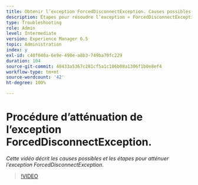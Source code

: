 ```yaml
---
title: Obtenir l’exception ForcedDisconnectException. Causes possibles et mesures pour atténuer le problème.
description: Étapes pour résoudre l’exception « ForcedDisconnectException - Cette personne a été forcée à quitter le système distribué ».
type: Troubleshooting
role: Admin
level: Intermediate
version: Experience Manager 6.5
topic: Administration
index: y
exl-id: c40f040a-6e9e-498e-a8b3-749ba70fc229
duration: 104
source-git-commit: 48433a5367c281cf5a1c106b08a1306f1b0e8ef4
workflow-type: tm+mt
source-wordcount: '42'
ht-degree: 100%

---
```


# Procédure d’atténuation de l’exception ForcedDisconnectException.

*Cette vidéo décrit les causes possibles et les étapes pour atténuer l’exception ForcedDisconnectException*.

>[!VIDEO](https://video.tv.adobe.com/v/335483?quality=12&learn=on)

